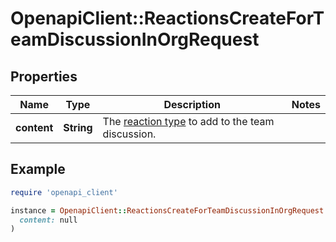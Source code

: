 # OpenapiClient::ReactionsCreateForTeamDiscussionInOrgRequest

## Properties

| Name | Type | Description | Notes |
| ---- | ---- | ----------- | ----- |
| **content** | **String** | The [reaction type](https://docs.github.com/rest/reference/reactions#reaction-types) to add to the team discussion. |  |

## Example

```ruby
require 'openapi_client'

instance = OpenapiClient::ReactionsCreateForTeamDiscussionInOrgRequest.new(
  content: null
)
```

